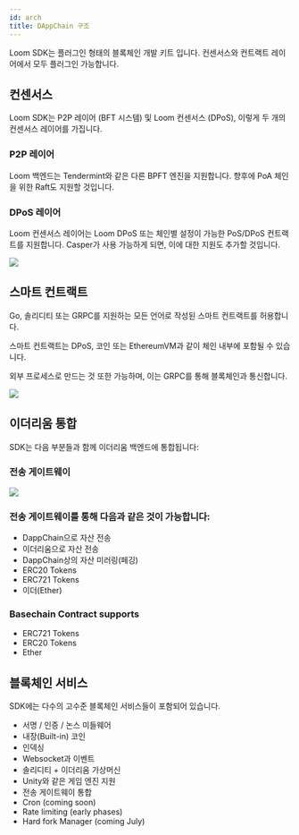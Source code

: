 ```yaml
---
id: arch
title: DAppChain 구조
---
```


Loom SDK는 플러그인 형태의 블록체인 개발 키트 입니다. 컨센서스와 컨트랙트 레이어에서 모두 플러그인 가능합니다.

## 컨센서스

Loom SDK는 P2P 레이어 (BFT 시스템) 및 Loom 컨센서스 (DPoS), 이렇게 두 개의 컨센서스 레이어를 가집니다.

### P2P 레이어

Loom 백엔드는 Tendermint와 같은 다른 BPFT 엔진을 지원합니다. 향후에 PoA 체인을 위한 Raft도 지원할 것입니다.

### DPoS 레이어

Loom 컨센서스 레이어는 Loom DPoS 또는 체인별 설정이 가능한 PoS/DPoS 컨트랙트를 지원합니다. Casper가 사용 가능하게 되면, 이에 대한 지원도 추가할 것입니다.

![](/developers/img/loom-sdk-arch-overview.jpg)

## 스마트 컨트랙트

Go, 솔리디티 또는 GRPC를 지원하는 모든 언어로 작성된 스마트 컨트랙트를 허용합니다.

스마트 컨트랙트는 DPoS, 코인 또는 EthereumVM과 같이 체인 내부에 포함될 수 있습니다.

외부 프로세스로 만드는 것 또한 가능하며, 이는 GRPC를 통해 블록체인과 통신합니다.

![](/developers/img/loom-sdk-arch-contracts.jpg)

## 이더리움 통합

SDK는 다음 부분들과 함께 이더리움 백엔드에 통합됩니다:

### 전송 게이트웨이

![](/developers/img/loom-sdk-arch-plasma.jpg)

### 전송 게이트웨이를 통해 다음과 같은 것이 가능합니다:

* DappChain으로 자산 전송
* 이더리움으로 자산 전송
* DappChain상의 자산 미러링(페깅)
* ERC20 Tokens
* ERC721 Tokens
* 이더(Ether)

### Basechain Contract supports

* ERC721 Tokens
* ERC20 Tokens
* Ether

## 블록체인 서비스

SDK에는 다수의 고수준 블록체인 서비스들이 포함되어 있습니다.

* 서명 / 인증 / 논스 미들웨어
* 내장(Built-in) 코인
* 인덱싱
* Websocket과 이벤트
* 솔리디티 + 이더리움 가상머신
* Unity와 같은 게임 엔진 지원
* 전송 게이트웨이 통합
* Cron (coming soon)
* Rate limiting (early phases)
* Hard fork Manager (coming July)